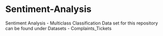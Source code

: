 # Sentiment-Analysis
Sentiment Analysis - Multiclass Classification
Data set for this repository can be found under Datasets - Complaints_Tickets
